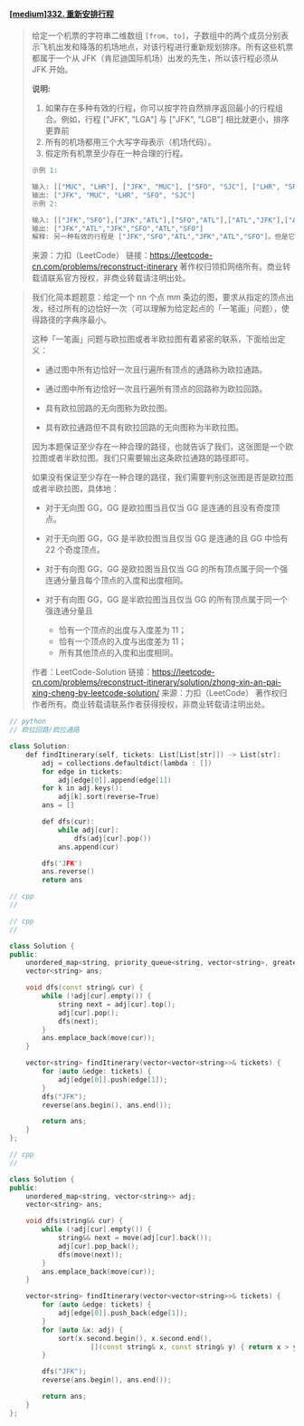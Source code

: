 #### [[medium]332. 重新安排行程](https://leetcode-cn.com/problems/reconstruct-itinerary/)

> 给定一个机票的字符串二维数组 `[from, to]`，子数组中的两个成员分别表示飞机出发和降落的机场地点，对该行程进行重新规划排序。所有这些机票都属于一个从 JFK（肯尼迪国际机场）出发的先生，所以该行程必须从 JFK 开始。
>
> **说明:**
>
> 1. 如果存在多种有效的行程，你可以按字符自然排序返回最小的行程组合。例如，行程 ["JFK", "LGA"] 与 ["JFK", "LGB"] 相比就更小，排序更靠前
> 2. 所有的机场都用三个大写字母表示（机场代码）。
> 3. 假定所有机票至少存在一种合理的行程。
>
> ```python
> 示例 1:
> 
> 输入: [["MUC", "LHR"], ["JFK", "MUC"], ["SFO", "SJC"], ["LHR", "SFO"]]
> 输出: ["JFK", "MUC", "LHR", "SFO", "SJC"]
> 示例 2:
> 
> 输入: [["JFK","SFO"],["JFK","ATL"],["SFO","ATL"],["ATL","JFK"],["ATL","SFO"]]
> 输出: ["JFK","ATL","JFK","SFO","ATL","SFO"]
> 解释: 另一种有效的行程是 ["JFK","SFO","ATL","JFK","ATL","SFO"]。但是它自然排序更大更靠后。
> ```
>
> 来源：力扣（LeetCode）
> 链接：https://leetcode-cn.com/problems/reconstruct-itinerary
> 著作权归领扣网络所有。商业转载请联系官方授权，非商业转载请注明出处。

> 我们化简本题题意：给定一个 nn 个点 mm 条边的图，要求从指定的顶点出发，经过所有的边恰好一次（可以理解为给定起点的「一笔画」问题），使得路径的字典序最小。
>
> 这种「一笔画」问题与欧拉图或者半欧拉图有着紧密的联系，下面给出定义：
>
> - 通过图中所有边恰好一次且行遍所有顶点的通路称为欧拉通路。
>
> - 通过图中所有边恰好一次且行遍所有顶点的回路称为欧拉回路。
>
> - 具有欧拉回路的无向图称为欧拉图。
>
> - 具有欧拉通路但不具有欧拉回路的无向图称为半欧拉图。
>
>
> 因为本题保证至少存在一种合理的路径，也就告诉了我们，这张图是一个欧拉图或者半欧拉图。我们只需要输出这条欧拉通路的路径即可。
>
> 如果没有保证至少存在一种合理的路径，我们需要判别这张图是否是欧拉图或者半欧拉图，具体地：
>
> - 对于无向图 GG，GG 是欧拉图当且仅当 GG 是连通的且没有奇度顶点。
>
> - 对于无向图 GG，GG 是半欧拉图当且仅当 GG 是连通的且 GG 中恰有 22 个奇度顶点。
>
> - 对于有向图 GG，GG 是欧拉图当且仅当 GG 的所有顶点属于同一个强连通分量且每个顶点的入度和出度相同。
>
> - 对于有向图 GG，GG 是半欧拉图当且仅当 GG 的所有顶点属于同一个强连通分量且
>   - 恰有一个顶点的出度与入度差为 11；
>   - 恰有一个顶点的入度与出度差为 11；
>   - 所有其他顶点的入度和出度相同。
>
> 作者：LeetCode-Solution
> 链接：https://leetcode-cn.com/problems/reconstruct-itinerary/solution/zhong-xin-an-pai-xing-cheng-by-leetcode-solution/
> 来源：力扣（LeetCode）
> 著作权归作者所有。商业转载请联系作者获得授权，非商业转载请注明出处。

```cpp
// python
// 欧拉回路/欧拉通路

class Solution:
    def findItinerary(self, tickets: List[List[str]]) -> List[str]:
        adj = collections.defaultdict(lambda : [])
        for edge in tickets:
            adj[edge[0]].append(edge[1])
        for k in adj.keys():
            adj[k].sort(reverse=True)
        ans = []

        def dfs(cur):
            while adj[cur]:
                dfs(adj[cur].pop())
            ans.append(cur)

        dfs('JFK')
        ans.reverse()
        return ans
```

```cpp
// cpp
//

// cpp
//

class Solution {
public:
    unordered_map<string, priority_queue<string, vector<string>, greater<string>>> adj;
    vector<string> ans;

    void dfs(const string& cur) {
        while (!adj[cur].empty()) {
            string next = adj[cur].top();
            adj[cur].pop();
            dfs(next);
        }
        ans.emplace_back(move(cur));
    }

    vector<string> findItinerary(vector<vector<string>>& tickets) {
        for (auto &edge: tickets) {
            adj[edge[0]].push(edge[1]);
        }
        dfs("JFK");
        reverse(ans.begin(), ans.end());

        return ans;
    }
};
```



```cpp
// cpp
//

class Solution {
public:
    unordered_map<string, vector<string>> adj;
    vector<string> ans;

    void dfs(string&& cur) {
        while (!adj[cur].empty()) {
            string&& next = move(adj[cur].back());
            adj[cur].pop_back();
            dfs(move(next));
        }
        ans.emplace_back(move(cur));
    }

    vector<string> findItinerary(vector<vector<string>>& tickets) {
        for (auto &edge: tickets) {
            adj[edge[0]].push_back(edge[1]);
        }
        for (auto &x: adj) {
            sort(x.second.begin(), x.second.end(), 
                    [](const string& x, const string& y) { return x > y; });
        }

        dfs("JFK");
        reverse(ans.begin(), ans.end());

        return ans;
    }
};
```

